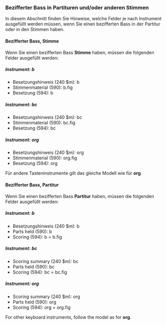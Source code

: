 ### Bezifferter Bass in Partituren und/oder anderen Stimmen

In diesem Abschnitt finden Sie Hinweise, welche Felder je nach Instrument ausgefüllt werden müssen, wenn Sie einen bezifferten Bass in der Partitur oder in den Stimmen haben.

#### Bezifferter Bass, Stimme

Wenn Sie einen bezifferten Bass **Stimme** haben, müssen die folgenden Felder ausgefüllt werden:

##### Instrument: b

- Besetzungshinweis (240 $m): b
- Stimmenmaterial (590): b.fig
- Besetzung (594): b

##### Instrument: bc

- Besetzungshinweis (240 $m): bc
- Stimmenmaterial (590): bc.fig
- Besetzung (594): bc

##### Instrument: org

- Besetzungshinweis (240 $m): org
- Stimmenmaterial (590): org.fig
- Besetzung (594): org

Für andere Tasteninstrumente gilt das gleiche Modell wie für **org**.

#### Bezifferter Bass, Partitur

Wenn Sie einen bezifferten Bass **Partitur** haben, müssen die folgenden Felder ausgefüllt werden:

##### Instrument: b

- Besetzungshinweis (240 $m): b
- Parts held (590): b
- Scoring (594): b = b.fig

##### Instrument: bc

- Scoring summary (240 $m): bc
- Parts held (590): bc
- Scoring (594): bc = bc.fig

##### Instrument: org

- Scoring summary (240 $m): org
- Parts held (590): org
- Scoring (594): org = org.fig

For other keyboard instruments, follow the model as for **org**.
